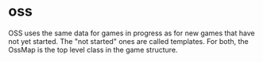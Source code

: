 # oss

OSS uses the same data for games in progress as for new games that have not yet started. The "not started" ones are called templates.  For both, the OssMap is the top level class in the game structure.